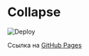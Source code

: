 # Collapse

![Deploy](https://github.com/ElizabethKorn/collapse/actions/workflows/deploy.yml/badge.svg)

Ссылка на [GitHub Pages](https://elizabethkorn.github.io/collapse/)
